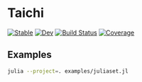 # Taichi

[![Stable](https://img.shields.io/badge/docs-stable-blue.svg)](https://lucifer1004.github.io/Taichi.jl/stable/)
[![Dev](https://img.shields.io/badge/docs-dev-blue.svg)](https://lucifer1004.github.io/Taichi.jl/dev/)
[![Build Status](https://github.com/lucifer1004/Taichi.jl/actions/workflows/CI.yml/badge.svg?branch=main)](https://github.com/lucifer1004/Taichi.jl/actions/workflows/CI.yml?query=branch%3Amain)
[![Coverage](https://codecov.io/gh/lucifer1004/Taichi.jl/branch/main/graph/badge.svg)](https://codecov.io/gh/lucifer1004/Taichi.jl)

## Examples

```bash
julia --project=. examples/juliaset.jl
```
